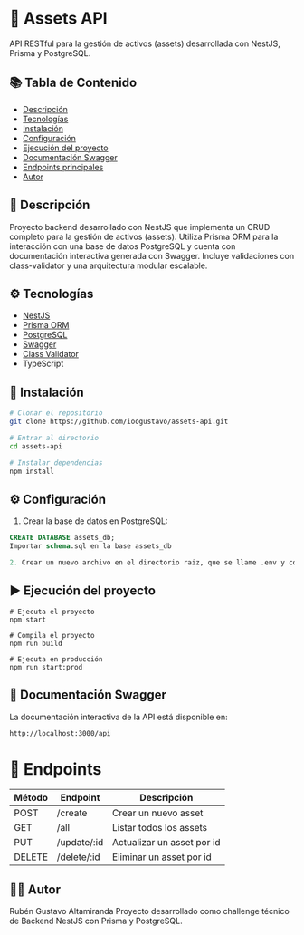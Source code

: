 # 🧩 Assets API

API RESTful para la gestión de activos (assets) desarrollada con NestJS, Prisma y PostgreSQL.

## 📚 Tabla de Contenido

- [Descripción](#descripción)
- [Tecnologías](#tecnologías)
- [Instalación](#instalación)
- [Configuración](#configuración)
- [Ejecución del proyecto](#ejecución-del-proyecto)
- [Documentación Swagger](#documentación-swagger)
- [Endpoints principales](#endpoints-principales)
- [Autor](#autor)

## 🧠 Descripción

Proyecto backend desarrollado con NestJS que implementa un CRUD completo para la gestión de activos (assets).
Utiliza Prisma ORM para la interacción con una base de datos PostgreSQL y cuenta con documentación interactiva generada con Swagger.
Incluye validaciones con class-validator y una arquitectura modular escalable.

## ⚙️ Tecnologías

- [NestJS](https://nestjs.com/)
- [Prisma ORM](https://www.prisma.io/)
- [PostgreSQL](https://www.postgresql.org/)
- [Swagger](https://swagger.io/)
- [Class Validator](https://github.com/typestack/class-validator)
- TypeScript

## 🧩 Instalación

```bash
# Clonar el repositorio
git clone https://github.com/ioogustavo/assets-api.git

# Entrar al directorio
cd assets-api

# Instalar dependencias
npm install
```

## ⚙️ Configuración

1. Crear la base de datos en PostgreSQL:

```sql
CREATE DATABASE assets_db;
Importar schema.sql en la base assets_db

2. Crear un nuevo archivo en el directorio raiz, que se llame .env y copiar el contenido del .env.template, luego pegarlo dentro del .env

```

## ▶️ Ejecución del proyecto

```
# Ejecuta el proyecto
npm start

# Compila el proyecto
npm run build

# Ejecuta en producción
npm run start:prod
```

## 📖 Documentación Swagger

La documentación interactiva de la API está disponible en:

```
http://localhost:3000/api
```

# 🚀 Endpoints

| Método | Endpoint    | Descripción                |
| ------ | ----------- | -------------------------- |
| POST   | /create     | Crear un nuevo asset       |
| GET    | /all        | Listar todos los assets    |
| PUT    | /update/:id | Actualizar un asset por id |
| DELETE | /delete/:id | Eliminar un asset por id   |

## 👨‍💻 Autor

Rubén Gustavo Altamiranda
Proyecto desarrollado como challenge técnico de Backend NestJS con Prisma y PostgreSQL.
